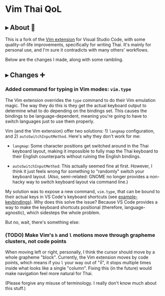 # Vim Thai QoL

## ▸ About 📖

This is a fork of the [Vim extension](https://marketplace.visualstudio.com/items?itemName=vscodevim.vim) for Visual Studio Code, with some quality-of-life improvements, specifically for writing Thai. It's mainly for personal use, and I'm sure it contradicts with many others' workflows.

Below are the changes I made, along with some rambling.

## ▸ Changes ➕

### Added command for typing in Vim modes: `vim.type`

The Vim extension overrides the `type` command to do their Vim emulation magic. The way they do this is they get the actual keyboard output to determine what to do depending on the bindings set. This causes the bindings to be language-dependent, meaning you're going to have to switch languages just to use them properly.

Vim (and the Vim extension) offer two solutions: 1) `langmap` configuration, and 2) `autoSwitchInputMethod`. Here's why they don't work for me:

- `langmap`: Some character positions get switched around in the Thai keyboard layout, making it impossible to fully map the Thai keyboard to their English counterparts without ruining the English bindings.

- `autoSwitchInputMethod`: This actually seemed fine at first. However, I think it just feels wrong for something to "randomly" switch your keyboard layout. (Also, semi-related: GNOME no longer provides a non-hacky way to switch keyboard layout via command line.)

My solution was to expose a new command, `vim.type`, that can be bound to their actual keys in VS Code's keyboard shortcuts (see [example-keybindings](example-keybindings.json)). Why does this solve the issue? Because VS Code provides a way to make the keyboard shortcuts positional (therefore, language-agnostic), which sidesteps the whole problem.

But no, wait, there's something else:

### (TODO) Make Vim's `h` and `l` motions move through grapheme clusters, not code points

When moving left or right, personally, I think the cursor should move by a whole grapheme "block". Currently, the Vim extension moves by code points, which means if you `l` your way out of "ที่", it stops multiple times inside what looks like a single "column". Fixing this (in the future) would make navigation feel more natural for Thai.

(Please forgive any misuse of terminology. I really don't know much about this stuff.)
